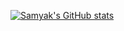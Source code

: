 [![Samyak's GitHub stats](https://github-readme-stats.vercel.app/api?username=samyakOO7&show_icons=true&bg_color=EBEDEF,AEB6BF,E5E8E8&text_color=AA00FF&title_color=E67E22)](https://github.com/samyakOO7/github-readme-stats)
